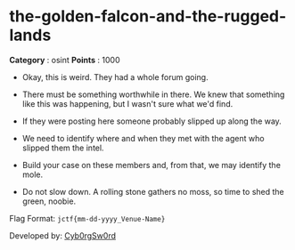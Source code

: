 # the-golden-falcon-and-the-rugged-lands

**Category** : osint
**Points** : 1000

* Okay, this is weird. They had a whole forum going.
* There must be something worthwhile in there. We knew that something like this was happening, but I wasn't sure what we'd find.
* If they were posting here someone probably slipped up along the way.
* We need to identify where and when they met with the agent who slipped them the intel.
* Build your case on these members and, from that, we may identify the mole.
* Do not slow down. A rolling stone gathers no moss, so time to shed the green, noobie.

Flag Format: `jctf{mm-dd-yyyy_Venue-Name}`

Developed by:	 [Cyb0rgSw0rd](https://github.com/alfredsimpson)



